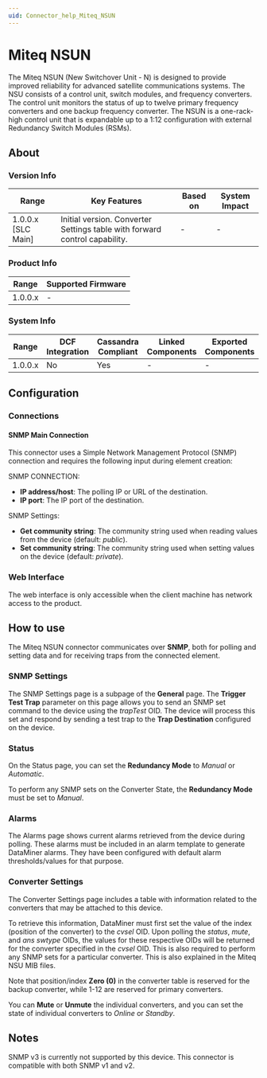 ```yaml
---
uid: Connector_help_Miteq_NSUN
---
```


# Miteq NSUN

The Miteq NSUN (New Switchover Unit - N) is designed to provide improved reliability for advanced satellite communications systems. The NSU consists of a control unit, switch modules, and frequency converters. The control unit monitors the status of up to twelve primary frequency converters and one backup frequency converter. The NSUN is a one-rack-high control unit that is expandable up to a 1:12 configuration with external Redundancy Switch Modules (RSMs).

## About

### Version Info

| **Range**            | **Key Features**                                                           | **Based on** | **System Impact** |
|----------------------|----------------------------------------------------------------------------|--------------|-------------------|
| 1.0.0.x [SLC Main]   | Initial version. Converter Settings table with forward control capability. | -            | -                 |

### Product Info

| Range     | Supported Firmware     |
|-----------|------------------------|
| 1.0.0.x   | -                      |

### System Info

| Range     | DCF Integration     | Cassandra Compliant     | Linked Components     | Exported Components     |
|-----------|---------------------|-------------------------|-----------------------|-------------------------|
| 1.0.0.x   | No                  | Yes                     | -                     | -                       |

## Configuration

### Connections

#### SNMP Main Connection

This connector uses a Simple Network Management Protocol (SNMP) connection and requires the following input during element creation:

SNMP CONNECTION:

- **IP address/host**: The polling IP or URL of the destination.
- **IP port**: The IP port of the destination.

SNMP Settings:

- **Get community string**: The community string used when reading values from the device (default: *public*).
- **Set community string**: The community string used when setting values on the device (default: *private*).

### Web Interface

The web interface is only accessible when the client machine has network access to the product.

## How to use

The Miteq NSUN connector communicates over **SNMP**, both for polling and setting data and for receiving traps from the connected element.

### SNMP Settings

The SNMP Settings page is a subpage of the **General** page. The **Trigger Test Trap** parameter on this page allows you to send an SNMP set command to the device using the *trapTest* OID. The device will process this set and respond by sending a test trap to the **Trap Destination** configured on the device.

### Status

On the Status page, you can set the **Redundancy Mode** to *Manual* or *Automatic*.

To perform any SNMP sets on the Converter State, the **Redundancy Mode** must be set to *Manual*.

### Alarms

The Alarms page shows current alarms retrieved from the device during polling. These alarms must be included in an alarm template to generate DataMiner alarms. They have been configured with default alarm thresholds/values for that purpose.

### Converter Settings

The Converter Settings page includes a table with information related to the converters that may be attached to this device.

To retrieve this information, DataMiner must first set the value of the index (position of the converter) to the *cvsel* OID. Upon polling the *status*, *mute*, and *ans swtype* OIDs, the values for these respective OIDs will be returned for the converter specified in the *cvsel* OID. This is also required to perform any SNMP sets for a particular converter. This is also explained in the Miteq NSU MIB files.

Note that position/index **Zero (0)** in the converter table is reserved for the backup converter, while 1-12 are reserved for primary converters.

You can **Mute** or **Unmute** the individual converters, and you can set the state of individual converters to *Online* or *Standby*.

## Notes

SNMP v3 is currently not supported by this device. This connector is compatible with both SNMP v1 and v2.

